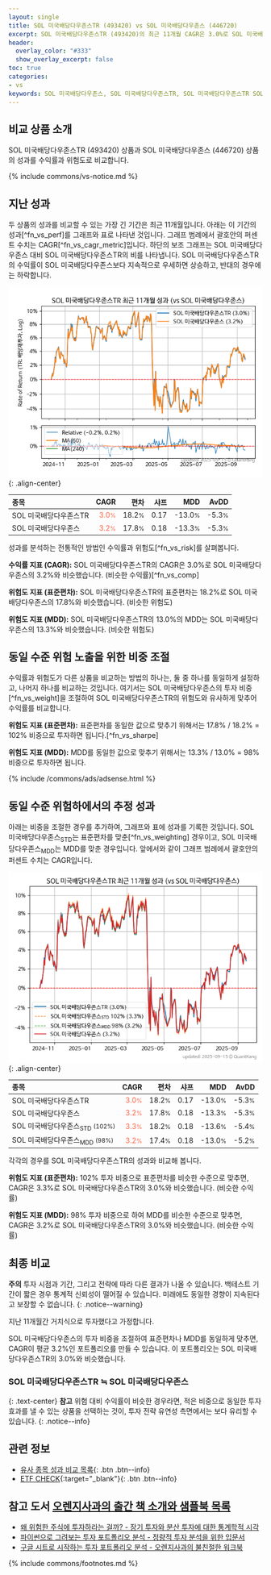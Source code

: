 ```yaml
---
layout: single
title: SOL 미국배당다우존스TR (493420) vs SOL 미국배당다우존스 (446720)
excerpt: SOL 미국배당다우존스TR (493420)의 최근 11개월 CAGR은 3.0%로 SOL 미국배당다우존스 (446720)의 3.2%와 비슷했습니다.
header:
  overlay_color: "#333"
  show_overlay_excerpt: false
toc: true
categories:
- vs
keywords: SOL 미국배당다우존스, SOL 미국배당다우존스TR, SOL 미국배당다우존스TR SOL 미국배당다우존스 비교, 493420, 446720, 493420 493420 비교
---
```


## 비교 상품 소개


SOL 미국배당다우존스TR (493420) 상품과 SOL 미국배당다우존스 (446720) 상품의 성과를 수익률과 위험도로 비교합니다.





{% include commons/vs-notice.md %}

## 지난 성과

두 상품의 성과를 비교할 수 있는 가장 긴 기간은 최근 11개월입니다. 아래는 이 기간의 성과[^fn_vs_perf]를 그래프와 표로 나타낸 것입니다.
그래프 범례에서 괄호안의 퍼센트 수치는 CAGR[^fn_vs_cagr_metric]입니다.
하단의 보조 그래프는 SOL 미국배당다우존스 대비 SOL 미국배당다우존스TR의 비를 나타냅니다.
SOL 미국배당다우존스TR의 수익률이 SOL 미국배당다우존스보다 지속적으로 우세하면 상승하고, 반대의 경우에는 하락합니다.

![SOL 미국배당다우존스TR](/vs/images/493420-vs-446720_dual.png){: .align-center}

| **종목** | **CAGR** | **편차** | **샤프** | **MDD** | **AvDD** |
| :------------ | ------: | -----------: | -------: | ------: | -------: |
| SOL 미국배당다우존스TR | <span style="color: tomato">3.0<small>%</small></span> | 18.2<small>%</small> | 0.17 | -13.0<small>%</small> | -5.3<small>%</small> |
| SOL 미국배당다우존스 | <span style="color: tomato">3.2<small>%</small></span> | 17.8<small>%</small> | 0.18 | -13.3<small>%</small> | -5.3<small>%</small> |

<!-- more -->


성과를 분석하는 전통적인 방법인 수익률과 위험도[^fn_vs_risk]를 살펴봅니다.

**수익률 지표 (CAGR):** SOL 미국배당다우존스TR의 CAGR은 3.0%로 SOL 미국배당다우존스의 3.2%와 비슷했습니다. (비슷한 수익률)[^fn_vs_comp]

**위험도 지표 (표준편차):** SOL 미국배당다우존스TR의 표준편차는 18.2%로 SOL 미국배당다우존스의 17.8%와 비슷했습니다. (비슷한 위험도)

**위험도 지표 (MDD):** SOL 미국배당다우존스TR의 13.0%의 MDD는 SOL 미국배당다우존스의 13.3%와 비슷했습니다. (비슷한 위험도)



## 동일 수준 위험 노출을 위한 비중 조절

수익률과 위험도가 다른 상품을 비교하는 방법의 하나는, 둘 중 하나를 동일하게 설정하고, 나머지 하나를 비교하는 것입니다.
여기서는 SOL 미국배당다우존스의 투자 비중[^fn_vs_weight]을 조절하여 SOL 미국배당다우존스TR의 위험도와 유사하게 맞추어 수익률를 비교합니다.

**위험도 지표 (표준편차):** 표준편차를 동일한 값으로 맞추기 위해서는 17.8% / 18.2% = 102% 비중으로 투자하면 됩니다.[^fn_vs_sharpe]

**위험도 지표 (MDD):** MDD를 동일한 값으로 맞추기 위해서는 13.3% / 13.0% = 98% 비중으로 투자하면 됩니다.


{% include /commons/ads/adsense.html %}



## 동일 수준 위험하에서의 추정 성과

아래는 비중을 조절한 경우를 추가하여, 그래프와 표에 성과를 기록한 것입니다.
SOL 미국배당다우존스<sub>STD</sub>는 표준편차를 맞춘[^fn_vs_weighting] 경우이고, SOL 미국배당다우존스<sub>MDD</sub>는 MDD를 맞춘 경우입니다.
앞에서와 같이 그래프 범례에서 괄호안의 퍼센트 수치는 CAGR입니다.


![SOL 미국배당다우존스TR](/vs/images/493420-vs-446720.png){: .align-center}



| **종목** | **CAGR** | **편차** | **샤프** | **MDD** | **AvDD** |
| :------------ | ------: | -----------: | -------: | ------: | -------: |
| SOL 미국배당다우존스TR | <span style="color: tomato">3.0<small>%</small></span> | 18.2<small>%</small> | 0.17 | -13.0<small>%</small> | -5.3<small>%</small> |
| SOL 미국배당다우존스 | <span style="color: tomato">3.2<small>%</small></span> | 17.8<small>%</small> | 0.18 | -13.3<small>%</small> | -5.3<small>%</small> |
| SOL 미국배당다우존스<sub>STD</sub> <small>(102%)</small> | <span style="color: tomato">3.3<small>%</small></span> | 18.2<small>%</small> | 0.18 | -13.6<small>%</small> | -5.4<small>%</small> |
| SOL 미국배당다우존스<sub>MDD</sub> <small>(98%)</small> | <span style="color: tomato">3.2<small>%</small></span> | 17.4<small>%</small> | 0.18 | -13.0<small>%</small> | -5.2<small>%</small> |



각각의 경우를 SOL 미국배당다우존스TR의 성과와 비교해 봅니다.

**위험도 지표 (표준편차):** 102% 투자 비중으로 표준편차를 비슷한 수준으로 맞추면, CAGR은 3.3%로 SOL 미국배당다우존스TR의 3.0%와 비슷했습니다. (비슷한 수익률)

**위험도 지표 (MDD):** 98% 투자 비중으로 하여 MDD를 비슷한 수준으로 맞추면, CAGR은 3.2%로 SOL 미국배당다우존스TR의 3.0%와 비슷했습니다. (비슷한 수익률)




## 최종 비교

**주의** 투자 시점과 기간, 그리고 전략에 따라 다른 결과가 나올 수 있습니다. 백테스트 기간이 짧은 경우 통계적 신뢰성이 떨어질 수 있습니다. 미래에도 동일한 경향이 지속된다고 보장할 수 없습니다.
{: .notice--warning}

지난 11개월간 거치식으로 투자했다고 가정합니다.

SOL 미국배당다우존스의 투자 비중을 조절하여 표준편차나 MDD를 동일하게 맞추면, CAGR이 평균 3.2%인 포트폴리오를 만들 수 있습니다.
이 포트폴리오는 SOL 미국배당다우존스TR의 3.0%와 비슷했습니다.

### SOL 미국배당다우존스TR ≒ SOL 미국배당다우존스
{: .text-center}
**참고** 위험 대비 수익률이 비슷한 경우라면, 적은 비중으로 동일한 투자 효과를 낼 수 있는 상품을 선택하는 것이, 투자 전략 유연성 측면에서는 보다 유리할 수 있습니다.
{: .notice--info}


## 관련 정보

- [유사 종목 성과 비교 목록](/vs/){: .btn .btn--info}
- [ETF CHECK](https://www.etfcheck.co.kr/mobile/etpitem/446720/compare?compCode%5B%5D=493420){:target="_blank"}{: .btn .btn--info}


## 참고 도서 [오렌지사과의 출간 책 소개와 샘플북 목록](https://kongdori.tistory.com/691)

- [왜 위험한 주식에 투자하라는 걸까? - 장기 투자와 분산 투자에 대한 통계학적 시각](https://kongdori.tistory.com/421)
- [파이썬으로 그려보는 투자 포트폴리오 분석  - 정량적 투자 분석을 위한 입문서](https://kongdori.tistory.com/643)
- [구글 시트로 시작하는 투자 포트폴리오 분석 - 오렌지사과의 불친절한 워크북](https://kongdori.tistory.com/449)

{% include commons/footnotes.md %}